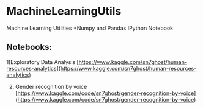 # MachineLearningUtils
Machine Learning Utilities +Numpy and Pandas IPython Notebook


## Notebooks: 
1)Exploratory Data Analysis
[https://www.kaggle.com/sn7ghost/human-resources-analytics](https://www.kaggle.com/sn7ghost/human-resources-analytics)

2) Gender recognition by voice
   [https://www.kaggle.com/code/sn7ghost/gender-recognition-by-voice] (https://www.kaggle.com/code/sn7ghost/gender-recognition-by-voice)
